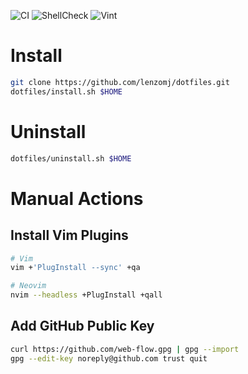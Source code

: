 ![CI](https://github.com/lenzomj/dotfiles/workflows/CI/badge.svg)
![ShellCheck](https://github.com/lenzomj/dotfiles/workflows/ShellCheck/badge.svg)
![Vint](https://github.com/lenzomj/dotfiles/workflows/Vint/badge.svg)

# Install
```bash
git clone https://github.com/lenzomj/dotfiles.git
dotfiles/install.sh $HOME
```
# Uninstall
```bash
dotfiles/uninstall.sh $HOME
```
# Manual Actions

## Install Vim Plugins
```bash
# Vim
vim +'PlugInstall --sync' +qa

# Neovim
nvim --headless +PlugInstall +qall
```

## Add GitHub Public Key
```bash
curl https://github.com/web-flow.gpg | gpg --import
gpg --edit-key noreply@github.com trust quit
```
